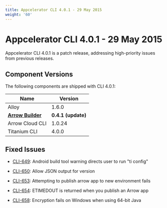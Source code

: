 ```yaml
---
title: Appcelerator CLI 4.0.1 - 29 May 2015
weight: '60'
---
```


# Appcelerator CLI 4.0.1 - 29 May 2015

Appcelerator CLI 4.0.1 is a patch release, addressing high-priority issues from previous releases.

## Component Versions

The following components are shipped with CLI 4.0.1:

| Name | Version |
| --- | --- |
| Alloy | 1.6.0 |
| **[Arrow Builder](/guide/Axway_API_Builder/API_Builder/API_Builder_Release_Notes/)** | **0.4.1 (update)** |
| Arrow Cloud CLI | 1.0.24 |
| Titanium CLI | 4.0.0 |

## Fixed Issues

* [CLI-649](https://jira.appcelerator.org/browse/CLI-649): Android build tool warning directs user to run "ti config"

* [CLI-650](https://jira.appcelerator.org/browse/CLI-650): Allow JSON output for version

* [CLI-653](https://jira.appcelerator.org/browse/CLI-653): Attempting to publish arrow app to new environment fails

* [CLI-654](https://jira.appcelerator.org/browse/CLI-654): ETIMEDOUT is returned when you publish an Arrow app

* [CLI-658](https://jira.appcelerator.org/browse/CLI-658): Encryption fails on Windows when using 64-bit Java
